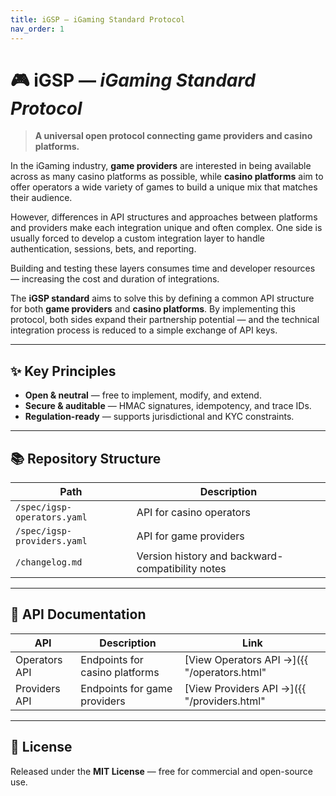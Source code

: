 ```yaml
---
title: iGSP — iGaming Standard Protocol
nav_order: 1
---
```


# 🎮 iGSP — *iGaming Standard Protocol*

> **A universal open protocol connecting game providers and casino platforms.**

In the iGaming industry, **game providers** are interested in being available across as many casino platforms as possible, while **casino platforms** aim to offer operators a wide variety of games to build a unique mix that matches their audience.  

However, differences in API structures and approaches between platforms and providers make each integration unique and often complex. One side is usually forced to develop a custom integration layer to handle authentication, sessions, bets, and reporting.  

Building and testing these layers consumes time and developer resources — increasing the cost and duration of integrations.

The **iGSP standard** aims to solve this by defining a common API structure for both **game providers** and **casino platforms**. By implementing this protocol, both sides expand their partnership potential — and the technical integration process is reduced to a simple exchange of API keys.

---

## ✨ Key Principles

- **Open & neutral** — free to implement, modify, and extend.
- **Secure & auditable** — HMAC signatures, idempotency, and trace IDs.
- **Regulation-ready** — supports jurisdictional and KYC constraints.

---

## 📚 Repository Structure

| Path | Description |
|------|--------------|
| `/spec/igsp-operators.yaml` | API for casino operators |
| `/spec/igsp-providers.yaml` | API for game providers |
| `/changelog.md` | Version history and backward-compatibility notes |

---

## 🧭 API Documentation

| API | Description | Link |
|-----|--------------|------|
| Operators API | Endpoints for casino platforms | [View Operators API →]({{ "/operators.html" | relative_url }}) |
| Providers API | Endpoints for game providers | [View Providers API →]({{ "/providers.html" | relative_url }}) |

---

## 🧩 License

Released under the **MIT License** — free for commercial and open-source use.